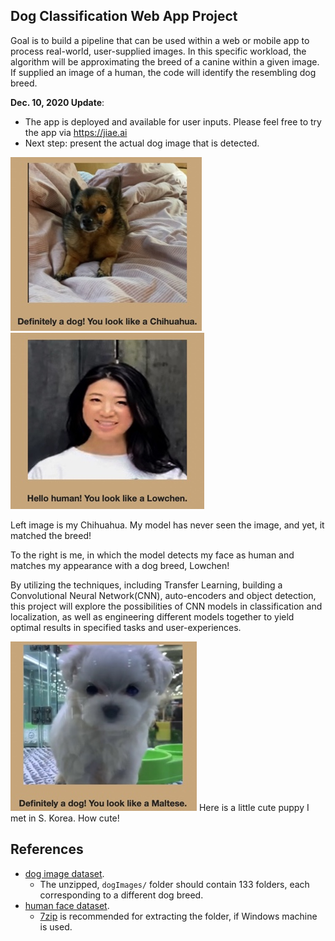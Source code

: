 
[//]: # (Image References)

[image1]: ./myapp2/static/sample/chihuahua_output2.jpg "Sample Output Dog"
[image2]: ./myapp2/static/sample/mysample.jpg "Sample Output Human"
[image3]: ./myapp2/static/sample/sample_output4.jpg "Sample Output Dog 2"

## Dog Classification Web App Project

Goal is to build a pipeline that can be used within a web or mobile app to process real-world, user-supplied images. In this specific workload, the algorithm will be approximating the breed of a canine within a given image. If supplied an image of a human, the code will identify the resembling dog breed.  

__Dec. 10, 2020 Update__:
* The app is deployed and available for user inputs. Please feel free to try the app via https://jiae.ai
* Next step: present the actual dog image that is detected.

![Sample Output Dog][image1]
![Sample Output Human][image2]

Left image is my Chihuahua. My model has never seen the image, and yet, it matched the breed!
    
To the right is me, in which the model detects my face as human and matches my appearance with a dog breed, Lowchen!

By utilizing the techniques, including Transfer Learning, building a Convolutional Neural Network(CNN), auto-encoders and object detection, this project will explore the possibilities of CNN models in classification and localization, as well as engineering different models together to yield optimal results in specified tasks and user-experiences.

![Sample Output Dog 2][image3]
Here is a little cute puppy I met in S. Korea. How cute!

## References
* [dog image dataset](https://s3-us-west-1.amazonaws.com/udacity-aind/dog-project/dogImages.zip). 		
	- The unzipped, `dogImages/` folder should contain 133 folders, each corresponding to a different dog breed.
* [human face dataset](http://vis-www.cs.umass.edu/lfw/lfw.tgz).  
	- [7zip](http://www.7-zip.org/) is recommended for extracting the folder, if Windows machine is used.
